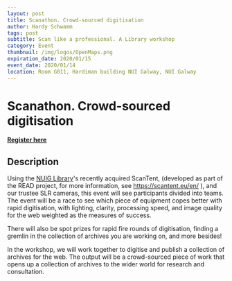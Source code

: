 ```yaml
---
layout: post
title: Scanathon. Crowd-sourced digitisation
author: Hardy Schwamm
tags: post
subtitle: Scan like a professional. A Library workshop
category: Event
thumbnail: /img/logos/OpenMaps.png
expiration_date: 2020/01/15
event_date: 2020/01/14
location: Room G011, Hardiman building NUI Galway, NUI Galway
---
```


# Scanathon. Crowd-sourced digitisation

[**Register here**](https://www.eventbrite.ie/e/scanathon-crowd-sourced-digitisation-tickets-79687406177)

## Description
Using the [NUIG Library](http://www.library.nuigalway.ie/)'s recently acquired ScanTent, (developed as part of the READ  project, for more information, see https://scantent.eu/en/ ), and our  trustee SLR cameras, this event will see participants divided into  teams. The event will be a race to see which piece of equipment copes  better with rapid digitisation, with lighting, clarity, processing  speed, and image quality for the web weighted as the measures of  success. 

There will also be spot prizes for rapid fire rounds of  digitisation, finding a gremlin in the collection of archives you are  working on, and more besides!

In the workshop, we will work  together to digitise and publish a collection of archives for the web.  The output will be a crowd-sourced piece of work that opens up a  collection of archives to the wider world for research and consultation. 